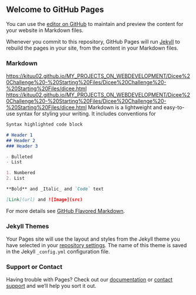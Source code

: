 ## Welcome to GitHub Pages

You can use the [editor on GitHub](https://github.com/kituu02/MY_PROJECTS_ON_WEBDEVELOPMENT/edit/main/README.md) to maintain and preview the content for your website in Markdown files.

Whenever you commit to this repository, GitHub Pages will run [Jekyll](https://jekyllrb.com/) to rebuild the pages in your site, from the content in your Markdown files.

### Markdown
https://kituu02.github.io/MY_PROJECTS_ON_WEBDEVELOPMENT/Dicee%20Challenge%20-%20Starting%20Files/Dicee%20Challenge%20-%20Starting%20Files/dicee.html
https://kituu02.github.io/MY_PROJECTS_ON_WEBDEVELOPMENT/Dicee%20Challenge%20-%20Starting%20Files/Dicee%20Challenge%20-%20Starting%20Files/dicee.html
Markdown is a lightweight and easy-to-use syntax for styling your writing. It includes conventions for

```markdown
Syntax highlighted code block

# Header 1
## Header 2
### Header 3

- Bulleted
- List

1. Numbered
2. List

**Bold** and _Italic_ and `Code` text

[Link](url) and ![Image](src)
```

For more details see [GitHub Flavored Markdown](https://guides.github.com/features/mastering-markdown/).

### Jekyll Themes

Your Pages site will use the layout and styles from the Jekyll theme you have selected in your [repository settings](https://github.com/kituu02/MY_PROJECTS_ON_WEBDEVELOPMENT/settings). The name of this theme is saved in the Jekyll `_config.yml` configuration file.

### Support or Contact

Having trouble with Pages? Check out our [documentation](https://docs.github.com/categories/github-pages-basics/) or [contact support](https://support.github.com/contact) and we’ll help you sort it out.
